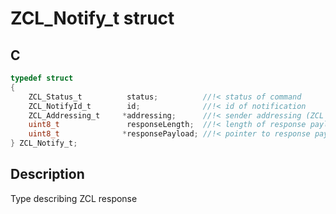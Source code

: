 # ZCL_Notify_t struct

## C

```c
typedef struct
{
    ZCL_Status_t          status;          //!< status of command
    ZCL_NotifyId_t        id;              //!< id of notification
    ZCL_Addressing_t     *addressing;      //!< sender addressing (ZCL response case)
    uint8_t               responseLength;  //!< length of response payload
    uint8_t              *responsePayload; //!< pointer to response payload. Response payload can be parsed by ZCL_GetNextElement() function
} ZCL_Notify_t;

```
## Description

  Type describing ZCL response

